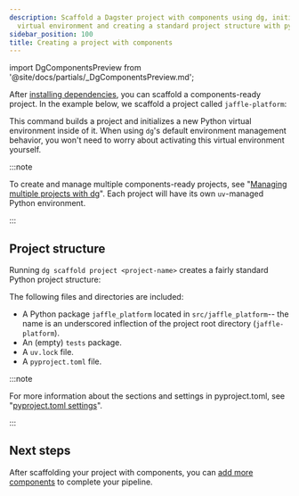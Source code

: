 ```yaml
---
description: Scaffold a Dagster project with components using dg, initializing a
  virtual environment and creating a standard project structure with pyproject.
sidebar_position: 100
title: Creating a project with components
---
```

import DgComponentsPreview from '@site/docs/partials/\_DgComponentsPreview.md';

<DgComponentsPreview />

After [installing dependencies](/guides/labs/components#installation), you can scaffold a components-ready project. In the example below, we scaffold a project called `jaffle-platform`:

<CliInvocationExample path="docs_snippets/docs_snippets/guides/components/index/2-a-uv-scaffold.txt" />

This command builds a project and initializes a new Python virtual environment inside of it. When using `dg`'s default environment management behavior, you won't need to worry about activating this virtual environment yourself.

:::note

To create and manage multiple components-ready projects, see "[Managing multiple projects with dg](/guides/labs/dg/multiple-projects)". Each project will have its own `uv`-managed Python environment.

:::

## Project structure

Running `dg scaffold project <project-name>` creates a fairly standard Python project structure:

<CliInvocationExample path="docs_snippets/docs_snippets/guides/components/index/3-uv-tree.txt" />

The following files and directories are included:

- A Python package `jaffle_platform` located in `src/jaffle_platform`-- the name is an underscored inflection of the project root directory (`jaffle-platform`).
- An (empty) `tests` package.
- A `uv.lock` file.
- A `pyproject.toml` file.

:::note

For more information about the sections and settings in pyproject.toml, see "[pyproject.toml settings](/guides/labs/dg/configuring-dg)".

:::

## Next steps

After scaffolding your project with components, you can [add more components](/guides/labs/components/building-pipelines-with-components/adding-components) to complete your pipeline.
